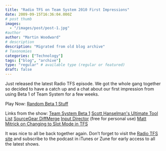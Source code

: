 ```yaml
---
title: "Radio TFS on Team System 2010 First Impressions"
date: 2009-09-15T16:36:04.000Z
# post thumb
images:
  - "/images/post/post-1.jpg"
#author
author: "Martin Woodward"
# description
description: "Migrated from old blog archive"
# Taxonomies
categories: ["Technology"]
tags: ["blog", "archive"]
type: "regular" # available type (regular or featured)
draft: false
---
```


Just released the latest Radio TFS episode.  We got the whole gang together so decided to have a catch up and a chat about our first impression from using Beta 1 of Team System for a few weeks.     

Play Now: [Random Beta 1 Stuff](http://www.podtrac.com/pts/redirect.mp3/listen.radiotfs.com/radiotfs_026.mp3)   

Links from the show:     [Team System Beta 1](http://msdn.microsoft.com/en-us/teamsystem/dd819231.aspx)    [Scott Hanselman's Ultimate Tool List](http://www.hanselman.com/blog/ScottHanselmans2009UltimateDeveloperAndPowerUsersToolListForWindows.aspx)             [SourceGear DiffMerge](http://www.sourcegear.com/diffmerge/)        [Input Director](http://www.inputdirector.com/) (free for personal use)            [Matt Mitrick on Changing to Slot Mode in TFS](http://blogs.msdn.com/mitrik/archive/2009/05/28/changing-to-slot-mode-in-tfs-2010-version-control.aspx)   

It was nice to all be back together again.  Don’t forget to visit the [Radio TFS site](http://www.radiotfs.com) and subscribe to the podcast in iTunes or Zune for early access to all the latest shows.